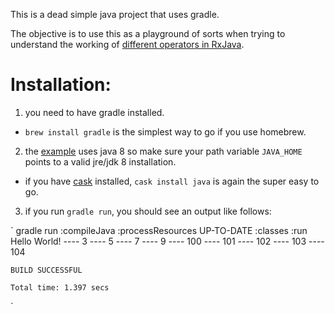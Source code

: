 This is a dead simple java project that uses gradle.

The objective is to use this as a playground of sorts when trying to understand the working of [different operators in RxJava](https://github.com/ReactiveX/RxJava/wiki/Alphabetical-List-of-Observable-Operators).

# Installation:

1. you need to have gradle installed.
  * `brew install gradle` is the simplest way to go if you use homebrew.

2. the [example](https://github.com/ReactiveX/RxJava/issues/1176) uses java 8 so make sure your path variable `JAVA_HOME` points to a valid jre/jdk 8 installation.
  * if you have [cask](http://caskroom.io/) installed, `cask install java` is again the super easy to go.

3. if you run `gradle run`, you should see an output like follows:

`
    gradle run
    :compileJava
    :processResources UP-TO-DATE
    :classes
    :run
    Hello World!
    ---- 3
    ---- 5
    ---- 7
    ---- 9
    ---- 100
    ---- 101
    ---- 102
    ---- 103
    ---- 104

    BUILD SUCCESSFUL

    Total time: 1.397 secs
`